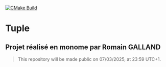 [![CMake Build](https://github.com/R-Gld/L3_S6_PMP_Projet_2_Tuple/actions/workflows/cmake-build.yml/badge.svg)](https://github.com/R-Gld/L3_S6_PMP_Projet_2_Tuple/actions/workflows/cmake-build.yml)
# Tuple
## Projet réalisé en monome par Romain GALLAND

> This repository will be made public on 07/03/2025, at 23:59 UTC+1.